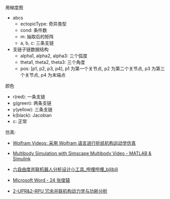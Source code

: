 用梯度图

- abcs
  - ectopicType: 奇异类型
  - cond: 条件数
  - m: 抽取后的矩阵
  - a, b, c: 三条支链
- 支链子链数据结构
  - alpha1, alpha2, alpha3: 三个弧度
  - theta1, theta2, theta3: 三个角度
  - pos: [p1, p2, p3, p4], p1 为第一个关节点, p2 为第二个关节点, p3 为第三个关节点, p4 为末端点

颜色

- r(red): 一条支链
- g(green): 两条支链
- y(yellow): 三条支链
- k(black): Jacobian
- c: 正常

仿真:

- [Wolfram Videos: 采用 Wolfram 语言进行折纸机构运动学仿真](https://www.wolfram.com/broadcast/video.php?c=236&ob=date&o=DESC&disp=list&v=3717)
- [Multibody Simulation with Simscape Multibody Video - MATLAB & Simulink](https://www.mathworks.com/videos/multibody-simulation-with-simmechanics-81877.html)

- [六自由度并联机器人分析设计小工具\_哔哩哔哩\_bilibili](https://www.bilibili.com/video/BV1Ui4y1C7cr)
- [Microsoft Word - 24 张俊辕](http://packjour.ijournals.cn/bzgcgk/ch/reader/create_pdf.aspx?file_no=201823024&year_id=2018&quarter_id=23&falg=1)
- [2–UPR&2–RPU 冗余并联机构动力学与功耗分析](http://jsuese.ijournals.cn/html/2021/1/201901121.html)
